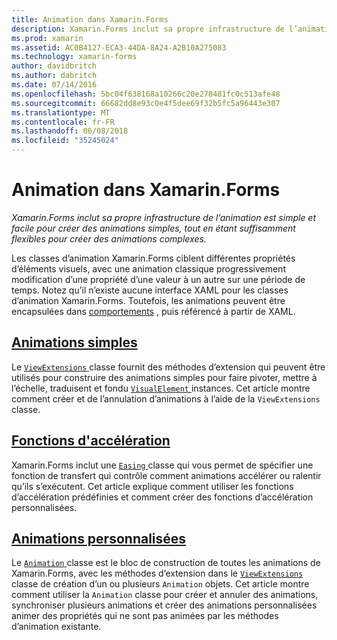 ```yaml
---
title: Animation dans Xamarin.Forms
description: Xamarin.Forms inclut sa propre infrastructure de l’animation est simple et facile pour créer des animations simples, tout en étant suffisamment flexibles pour créer des animations complexes.
ms.prod: xamarin
ms.assetid: AC0B4127-ECA3-44DA-8A24-A2B10A275083
ms.technology: xamarin-forms
author: davidbritch
ms.author: dabritch
ms.date: 07/14/2016
ms.openlocfilehash: 5bc04f638168a10266c20e278481fc0c513afe48
ms.sourcegitcommit: 66682dd8e93c0e4f5dee69f32b5fc5a96443e307
ms.translationtype: MT
ms.contentlocale: fr-FR
ms.lasthandoff: 06/08/2018
ms.locfileid: "35245024"
---
```

# <a name="animation-in-xamarinforms"></a>Animation dans Xamarin.Forms

_Xamarin.Forms inclut sa propre infrastructure de l’animation est simple et facile pour créer des animations simples, tout en étant suffisamment flexibles pour créer des animations complexes._

Les classes d’animation Xamarin.Forms ciblent différentes propriétés d’éléments visuels, avec une animation classique progressivement modification d’une propriété d’une valeur à un autre sur une période de temps. Notez qu’il n’existe aucune interface XAML pour les classes d’animation Xamarin.Forms. Toutefois, les animations peuvent être encapsulées dans [comportements](~/xamarin-forms/app-fundamentals/behaviors/index.md) , puis référencé à partir de XAML.

## <a name="simple-animationssimplemd"></a>[Animations simples](simple.md)

Le [ `ViewExtensions` ](https://developer.xamarin.com/api/type/Xamarin.Forms.ViewExtensions/) classe fournit des méthodes d’extension qui peuvent être utilisés pour construire des animations simples pour faire pivoter, mettre à l’échelle, traduisent et fondu [ `VisualElement` ](https://developer.xamarin.com/api/type/Xamarin.Forms.VisualElement/) instances. Cet article montre comment créer et de l’annulation d’animations à l’aide de la `ViewExtensions` classe.

## <a name="easing-functionseasingmd"></a>[Fonctions d'accélération](easing.md)

Xamarin.Forms inclut une [ `Easing` ](https://developer.xamarin.com/api/type/Xamarin.Forms.Easing/) classe qui vous permet de spécifier une fonction de transfert qui contrôle comment animations accélérer ou ralentir qu’ils s’exécutent. Cet article explique comment utiliser les fonctions d’accélération prédéfinies et comment créer des fonctions d’accélération personnalisées.

## <a name="custom-animationscustommd"></a>[Animations personnalisées](custom.md)

Le [ `Animation` ](https://developer.xamarin.com/api/type/Xamarin.Forms.Animation/) classe est le bloc de construction de toutes les animations de Xamarin.Forms, avec les méthodes d’extension dans le [ `ViewExtensions` ](https://developer.xamarin.com/api/type/Xamarin.Forms.ViewExtensions/) classe de création d’un ou plusieurs `Animation` objets. Cet article montre comment utiliser la `Animation` classe pour créer et annuler des animations, synchroniser plusieurs animations et créer des animations personnalisées animer des propriétés qui ne sont pas animées par les méthodes d’animation existante.
